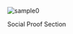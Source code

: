 ![sample0](https://github.com/imkarvendhan/imkarvendhan.github.io/assets/139115888/9e726c2f-be08-48d5-b68f-bd1f2d48c829)

Social Proof Section
